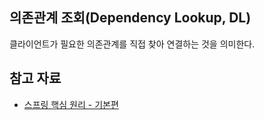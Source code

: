 ## 의존관계 조회(Dependency Lookup, DL)

클라이언트가 필요한 의존관계를 직접 찾아 연결하는 것을 의미한다.

## 참고 자료

- [스프링 핵심 원리 - 기본편](https://www.inflearn.com/course/%EC%8A%A4%ED%94%84%EB%A7%81-%ED%95%B5%EC%8B%AC-%EC%9B%90%EB%A6%AC-%EA%B8%B0%EB%B3%B8%ED%8E%B8)